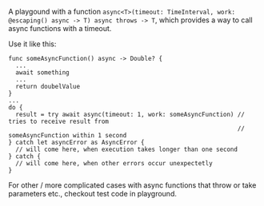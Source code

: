 A playgound with a function `async<T>(timeout: TimeInterval, work: @escaping() async -> T) async throws -> T`, which provides a way to call async functions with a timeout.

Use it like this:

```
func someAsyncFunction() async -> Double? {
  ...
  await something
  ...
  return doubelValue
}
...
do {
  result = try await async(timeout: 1, work: someAsyncFunction) // tries to receive result from
                                                                // someAsyncFunction within 1 second                             
} catch let asyncError as AsyncError {
  // will come here, when execution takes longer than one second
} catch {
  // will come here, when other errors occur unexpectetly
}   
```
For other / more complicated cases with async functions that throw or take parameters etc., checkout test code in playground.
